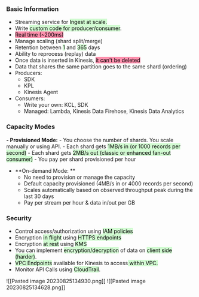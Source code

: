 ### Basic Information
- Streaming service for <mark style="background: #BBFABBA6;">Ingest at scale.</mark>
- Write <mark style="background: #BBFABBA6;">custom code for producer/consumer</mark>.
- <mark style="background: #FF5582A6;">Real time (~200ms)</mark>
- Manage scaling (shard split/merge)
- Retention between <mark style="background: #BBFABBA6;">1</mark> and <mark style="background: #BBFABBA6;">365</mark> days
- Ability to reprocess (replay) data
- Once data is inserted in Kinesis, <mark style="background: #FF5582A6;">it can't be deleted</mark>
- Data that shares the same partition goes to the same shard (ordering)
- Producers: 
	- SDK
	- KPL
	- Kinesis Agent
- Consumers:
	- Write your own: KCL, SDK
	- Managed: Lambda, Kinesis Data Firehose, Kinesis Data Analytics

### Capacity Modes
**- Provisioned Mode:**
	- You choose the number of shards. You scale manually or using API.
	- Each shard gets <mark style="background: #BBFABBA6;">1MB/s in (or 1000 records per second)</mark>
	- Each shard gets <mark style="background: #BBFABBA6;">2MB/s out (classic or enhanced fan-out consumer)</mark>
	- You pay per shard provisioned per hour
- **On-demand Mode: **
	- No need to provision or manage the capacity
	- Default capacity provisioned (4MB/s in or 4000 records per second)
	- Scales automatically based on observed throughput peak during the last 30 days
	- Pay per stream per hour & data in/out per GB

### Security
- Control access/authorization using <mark style="background: #BBFABBA6;">IAM policies</mark>
- Encryption <mark style="background: #BBFABBA6;">in flight</mark> using <mark style="background: #BBFABBA6;">HTTPS endpoints</mark>
- Encryption <mark style="background: #BBFABBA6;">at rest</mark> using <mark style="background: #BBFABBA6;">KMS</mark>
- You can implement <mark style="background: #BBFABBA6;">encryption/decryption</mark> of data on <mark style="background: #BBFABBA6;">client side (harder)</mark>.
- <mark style="background: #BBFABBA6;">VPC Endpoints</mark> available for Kinesis to access<mark style="background: #BBFABBA6;"> within VPC.</mark>
- Monitor API Calls using <mark style="background: #BBFABBA6;">CloudTrail</mark>.

![[Pasted image 20230825134930.png]]
![[Pasted image 20230825134628.png]]

